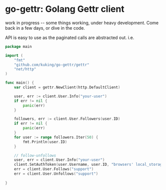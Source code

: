 # go-gettr: Golang Gettr client

work in progress -- some things working, under heavy development.
Come back in a few days, or dive in the code.

API is easy to use as the paginated calls are abstracted out. i.e.

```go
package main

import (
	"fmt"
	"github.com/kuking/go-gettr/gettr"
	"net/http"
)

func main() {
	var client = gettr.NewClient(http.DefaultClient)

	user, err := client.User.Info("your-user")
	if err != nil {
		panic(err)
	}

	followers, err := client.User.Followers(user.ID)
	if err != nil {
		panic(err)
	}
	for user := range followers.Iter(50) {
		fmt.Println(user.ID)
	}

	// follow-unfollows
	user, err = client.User.Info("your-user")
	client.SetAuthToken(user.Username, user.ID, "browsers' local_storage LS_SESSION_INFO.userinfo.token")
	err = client.User.Follows("support")
	err = client.User.Unfollows("support")
	
}
```
